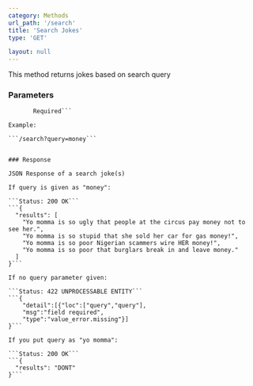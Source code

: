 ```yaml
---
category: Methods
url_path: '/search'
title: 'Search Jokes'
type: 'GET'

layout: null
---
```


This method returns jokes based on search query

### Parameters

```query: String query to search 
       Required```

Example: 

```/search?query=money```


### Response

JSON Response of a search joke(s)

If query is given as "money":

```Status: 200 OK```
```{
  "results": [
    "Yo momma is so ugly that people at the circus pay money not to see her.",
    "Yo momma is so stupid that she sold her car for gas money!",
    "Yo momma is so poor Nigerian scammers wire HER money!",
    "Yo momma is so poor that burglars break in and leave money."
  ]
}```

If no query parameter given:

```Status: 422 UNPROCESSABLE ENTITY```
```{
    "detail":[{"loc":["query","query"],
    "msg":"field required",
    "type":"value_error.missing"}]
}```

If you put query as "yo momma":

```Status: 200 OK```
```{
  "results": "DONT"
}```